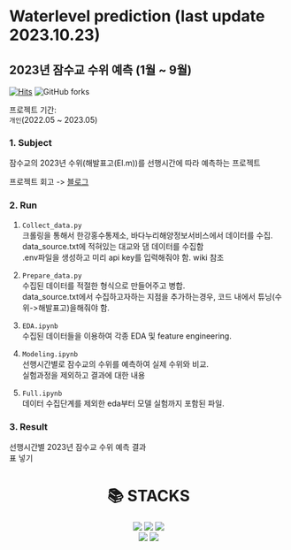 # Waterlevel prediction (last update 2023.10.23)

## 2023년 잠수교 수위 예측 (1월 ~ 9월) <br>

[![Hits](https://hits.seeyoufarm.com/api/count/incr/badge.svg?url=https%3A%2F%2Fgithub.com%2FBae-ChangHyun%2FWaterlevel-predict&count_bg=%23113CD5&title_bg=%23555555&icon=github.svg&icon_color=%23E7E7E7&title=hits&edge_flat=false)](https://hits.seeyoufarm.com) 
<img alt="GitHub forks" src="https://img.shields.io/github/forks/Bae-ChangHyun/Waterlevel-predict">

프로젝트 기간: <br>
`개인`(2022.05 ~ 2023.05) <br>

### 1. Subject <br>
잠수교의 2023년 수위(해발표고(El.m))를 선행시간에 따라 예측하는 프로젝트

프로젝트 회고 -> [블로그](https)

### 2. Run <br>
1. `Collect_data.py`<br>
크롤링을 통해서 한강홍수통제소, 바다누리해양정보서비스에서 데이터를 수집. <br>
data_source.txt에 적혀있는 대교와 댐 데이터를 수집함<br>
.env파일을 생성하고 미리 api key를 입력해줘야 함. wiki 참조<br>

2. `Prepare_data.py` <br>
수집된 데이터를 적절한 형식으로 만들어주고 병합.<br>
data_source.txt에서 수집하고자하는 지점을 추가하는경우, 코드 내에서 튜닝(수위->해발표고)을해줘야 함.<br>

3. `EDA.ipynb` <br>
수집된 데이터들을 이용하여 각종 EDA 및 feature engineering.<br>

4. `Modeling.ipynb` <br>
선행시간별로 잠수교의 수위를 예측하여 실제 수위와 비교.<br>
실험과정을 제외하고 결과에 대한 내용<br>

5. `Full.ipynb` <br>
데이터 수집단계를 제외한 eda부터 모델 실험까지 포함된 파일.<br> 

### 3. Result <br>
선행시간별 2023년 잠수교 수위 예측 결과<br>
표 넣기

<div align=center><h1>📚 STACKS</h1></div>

<div align=center> 
  <img src="https://img.shields.io/badge/python-3776AB?style=for-the-badge&logo=python&logoColor=white">
  <img src="https://img.shields.io/badge/tensorflow-FF6F00?style=for-the-badge&logo=tensorflow&logoColor=white">
  <img src="https://img.shields.io/badge/scikitlearn-F7931E?style=for-the-badge&logo=scikitlearn&logoColor=white">
  <br>
  <img src="https://img.shields.io/badge/github-181717?style=for-the-badge&logo=github&logoColor=white">
  <img src="https://img.shields.io/badge/git-F05032?style=for-the-badge&logo=git&logoColor=white">
  <br>
</div>
